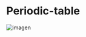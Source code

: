 # Periodic-table
![imagen](https://github.com/sergiky/Periodic-table/assets/90042979/0ec4f1a0-0f77-4e3e-964f-dd7781b5ca7f)

